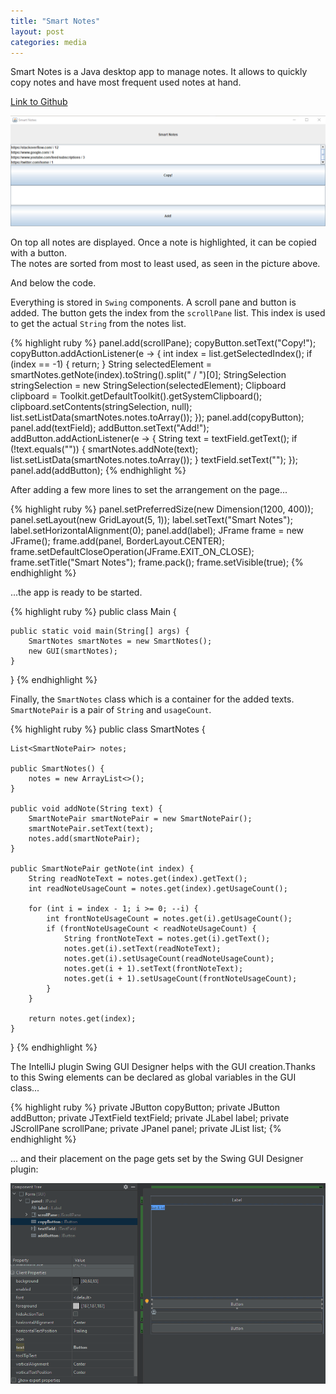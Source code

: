 ```yaml
---
title: "Smart Notes"
layout: post
categories: media
---
```


Smart Notes is a Java desktop app to manage notes. It allows to quickly copy notes and have most frequent used notes at hand.

[Link to Github][smartnotes-github]

![Smart Notes app](/assets/smart_notes.png)


On top all notes are displayed. Once a note is highlighted, it can be copied with a button. <br />
The notes are sorted from most to least used, as seen in the picture above.


And below the code.

Everything is stored in `Swing` components. A scroll pane and button is added. The button gets the index from the `scrollPane` list. This index is used to get the actual `String` from the notes list.

{% highlight ruby %}
panel.add(scrollPane);
copyButton.setText("Copy!");
copyButton.addActionListener(e -> {
    int index = list.getSelectedIndex();
    if (index == -1) {
        return;
        }
    String selectedElement = smartNotes.getNote(index).toString().split(" / ")[0];
    StringSelection stringSelection = new StringSelection(selectedElement);
    Clipboard clipboard = Toolkit.getDefaultToolkit().getSystemClipboard();
    clipboard.setContents(stringSelection, null);
    list.setListData(smartNotes.notes.toArray());
});
panel.add(copyButton);
panel.add(textField);
addButton.setText("Add!");
addButton.addActionListener(e -> {
    String text = textField.getText();
    if (!text.equals("")) {
        smartNotes.addNote(text);
        list.setListData(smartNotes.notes.toArray());
    }
    textField.setText("");
});
panel.add(addButton);
{% endhighlight %}

After adding a few more lines to set the arrangement on the page...

{% highlight ruby %}
panel.setPreferredSize(new Dimension(1200, 400));
panel.setLayout(new GridLayout(5, 1));
label.setText("Smart Notes");
label.setHorizontalAlignment(0);
panel.add(label);
JFrame frame = new JFrame();
frame.add(panel, BorderLayout.CENTER);
frame.setDefaultCloseOperation(JFrame.EXIT_ON_CLOSE);
frame.setTitle("Smart Notes");
frame.pack();
frame.setVisible(true);
{% endhighlight %}

...the app is ready to be started.

{% highlight ruby %}
public class Main {

    public static void main(String[] args) {
        SmartNotes smartNotes = new SmartNotes();
        new GUI(smartNotes);
    }
}
{% endhighlight %}

Finally, the `SmartNotes` class which is a container for the added texts. `SmartNotePair` is a pair of `String` and `usageCount`.

{% highlight ruby %}
public class SmartNotes {

    List<SmartNotePair> notes;

    public SmartNotes() {
        notes = new ArrayList<>();
    }

    public void addNote(String text) {
        SmartNotePair smartNotePair = new SmartNotePair();
        smartNotePair.setText(text);
        notes.add(smartNotePair);
    }

    public SmartNotePair getNote(int index) {
        String readNoteText = notes.get(index).getText();
        int readNoteUsageCount = notes.get(index).getUsageCount();

        for (int i = index - 1; i >= 0; --i) {
            int frontNoteUsageCount = notes.get(i).getUsageCount();
            if (frontNoteUsageCount < readNoteUsageCount) {
                String frontNoteText = notes.get(i).getText();
                notes.get(i).setText(readNoteText);
                notes.get(i).setUsageCount(readNoteUsageCount);
                notes.get(i + 1).setText(frontNoteText);
                notes.get(i + 1).setUsageCount(frontNoteUsageCount);
            }
        }

        return notes.get(index);
    }
}
{% endhighlight %}

The IntelliJ plugin Swing GUI Designer helps with the GUI creation.Thanks to this Swing elements can be declared as global variables in the GUI class...

{% highlight ruby %}
private JButton copyButton;
private JButton addButton;
private JTextField textField;
private JLabel label;
private JScrollPane scrollPane;
private JPanel panel;
private JList list;
{% endhighlight %}

... and their placement on the page gets set by the Swing GUI Designer plugin:

![Swing UI Designer in Intellij](/assets/smart_notes_ui_designer.png)

[smartnotes-github]: https://github.com/viktorbobinski/SmartNotes
